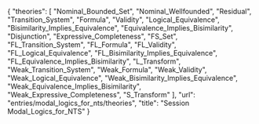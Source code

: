 {
    "theories": [
        "Nominal_Bounded_Set",
        "Nominal_Wellfounded",
        "Residual",
        "Transition_System",
        "Formula",
        "Validity",
        "Logical_Equivalence",
        "Bisimilarity_Implies_Equivalence",
        "Equivalence_Implies_Bisimilarity",
        "Disjunction",
        "Expressive_Completeness",
        "FS_Set",
        "FL_Transition_System",
        "FL_Formula",
        "FL_Validity",
        "FL_Logical_Equivalence",
        "FL_Bisimilarity_Implies_Equivalence",
        "FL_Equivalence_Implies_Bisimilarity",
        "L_Transform",
        "Weak_Transition_System",
        "Weak_Formula",
        "Weak_Validity",
        "Weak_Logical_Equivalence",
        "Weak_Bisimilarity_Implies_Equivalence",
        "Weak_Equivalence_Implies_Bisimilarity",
        "Weak_Expressive_Completeness",
        "S_Transform"
    ],
    "url": "entries/modal_logics_for_nts/theories",
    "title": "Session Modal_Logics_for_NTS"
}